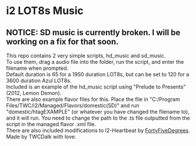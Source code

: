 # i2 LOT8s Music
## NOTICE: SD music is currently broken. I will be working on a fix for that soon.
This repo contains 2 very simple scripts, hd_music and sd_music.\
To use them, drag a audio file into the folder, run the script, and enter the filename when prompted.\
Default duration is 65 for a 1950 duration LOT8s, but can be set to 120 for a 3600 duration Azul LOT8s.\
Included is an example of the hd_music script using "Prelude to Presents" (2012, Lemon Demon).\
There are also example flavor files for this. Place the file in "C:/Program Files/TWC/i2/Managed/Flavors/domestic(SD)" and run "domestic/htagEXAMPLE" (or whatever you have changed the filename to), and it will run. You need to change the path to the .ts file outputted from the script in the managed flavor .xml file.\
There are also included modifications to I2-Heartbeat by [FortyFiveDegrees](https://github.com/FortyFiveDegrees/i2-heartbeat).\
Made by TWCDalk with love.
